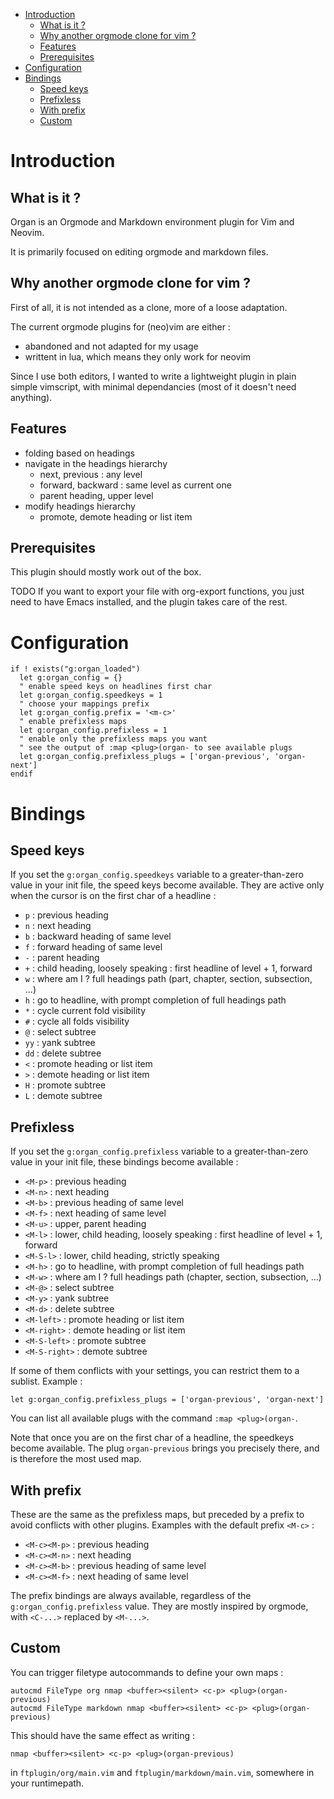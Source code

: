 <!-- vim: set filetype=markdown: -->

<!-- vim-markdown-toc GFM -->

* [Introduction](#introduction)
    * [What is it ?](#what-is-it-)
    * [Why another orgmode clone for vim ?](#why-another-orgmode-clone-for-vim-)
    * [Features](#features)
    * [Prerequisites](#prerequisites)
* [Configuration](#configuration)
* [Bindings](#bindings)
    * [Speed keys](#speed-keys)
    * [Prefixless](#prefixless)
    * [With prefix](#with-prefix)
    * [Custom](#custom)

<!-- vim-markdown-toc -->

# Introduction
## What is it ?

Organ is an Orgmode and Markdown environment plugin for Vim and Neovim.

It is primarily focused on editing orgmode and markdown files.

## Why another orgmode clone for vim ?

First of all, it is not intended as a clone, more of a loose adaptation.

The current orgmode plugins for (neo)vim are either :

- abandoned and not adapted for my usage
- writtent in lua, which means they only work for neovim

Since I use both editors, I wanted to write a lightweight plugin in
plain simple vimscript, with minimal dependancies (most of it doesn't
need anything).

## Features

- folding based on headings
- navigate in the headings hierarchy
  + next, previous : any level
  + forward, backward : same level as current one
  + parent heading, upper level
- modify headings hierarchy
  + promote, demote heading or list item

## Prerequisites

This plugin should mostly work out of the box.

TODO If you want to export your file with org-export functions, you just
need to have Emacs installed, and the plugin takes care of the rest.

# Configuration

```vim
if ! exists("g:organ_loaded")
  let g:organ_config = {}
  " enable speed keys on headlines first char
  let g:organ_config.speedkeys = 1
  " choose your mappings prefix
  let g:organ_config.prefix = '<m-c>'
  " enable prefixless maps
  let g:organ_config.prefixless = 1
  " enable only the prefixless maps you want
  " see the output of :map <plug>(organ- to see available plugs
  let g:organ_config.prefixless_plugs = ['organ-previous', 'organ-next']
endif
```

# Bindings
## Speed keys

If you set the `g:organ_config.speedkeys` variable to a greater-than-zero
value in your init file, the speed keys become available. They are
active only when the cursor is on the first char of a headline :

- `p`      : previous heading
- `n`      : next heading
- `b`      : backward heading of same level
- `f`      : forward heading of same level
- `-`      : parent heading
- `+`      : child heading, loosely speaking : first headline of level + 1, forward
- `w`      : where am I ? full headings path (part, chapter, section, subsection, ...)
- `h`      : go to headline, with prompt completion of full headings path
- `*`      : cycle current fold visibility
- `#`      : cycle all folds visibility
- `@`      : select subtree
- `yy`     : yank subtree
- `dd`     : delete subtree
- `<`      : promote heading or list item
- `>`      : demote heading or list item
- `H`      : promote subtree
- `L`      : demote subtree

## Prefixless

If you set the `g:organ_config.prefixless` variable to a greater-than-zero
value in your init file, these bindings become available :

- `<M-p>`       : previous heading
- `<M-n>`       : next heading
- `<M-b>`       : previous heading of same level
- `<M-f>`       : next heading of same level
- `<M-u>`       : upper, parent heading
- `<M-l>`       : lower, child heading, loosely speaking : first headline of level + 1, forward
- `<M-S-l>`     : lower, child heading, strictly speaking
- `<M-h>`       : go to headline, with prompt completion of full headings path
- `<M-w>`       : where am I ? full headings path (chapter, section, subsection, ...)
- `<M-@>`       : select subtree
- `<M-y>`       : yank subtree
- `<M-d>`       : delete subtree
- `<M-left>`    : promote heading or list item
- `<M-right>`   : demote heading or list item
- `<M-S-left>`  : promote subtree
- `<M-S-right>` : demote subtree

If some of them conflicts with your settings, you can restrict them to
a sublist. Example :


```vim
let g:organ_config.prefixless_plugs = ['organ-previous', 'organ-next']
```

You can list all available plugs with the command `:map <plug>(organ-`.

Note that once you are on the first char of a headline, the speedkeys
become available. The plug `organ-previous` brings you precisely there,
and is therefore the most used map.

## With prefix

These are the same as the prefixless maps, but preceded by a prefix to
avoid conflicts with other plugins. Examples with the default prefix
`<M-c>` :

- `<M-c><M-p>`       : previous heading
- `<M-c><M-n>`       : next heading
- `<M-c><M-b>`       : previous heading of same level
- `<M-c><M-f>`       : next heading of same level

The prefix bindings are always available, regardless of the
`g:organ_config.prefixless` value. They are mostly inspired by orgmode,
with `<C-...>` replaced by `<M-...>`.

## Custom

You can trigger filetype autocommands to define your own maps :

```vim
autocmd FileType org nmap <buffer><silent> <c-p> <plug>(organ-previous)
autocmd FileType markdown nmap <buffer><silent> <c-p> <plug>(organ-previous)
```

This should have the same effect as writing :

```vim
nmap <buffer><silent> <c-p> <plug>(organ-previous)
```

in `ftplugin/org/main.vim` and `ftplugin/markdown/main.vim`, somewhere
in your runtimepath.
